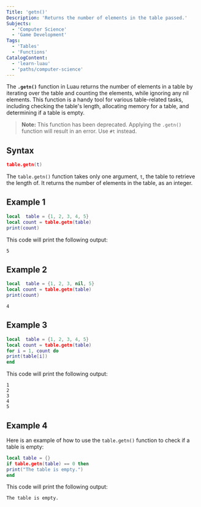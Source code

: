 ```yaml
---
Title: 'getn()'
Description: 'Returns the number of elements in the table passed.'
Subjects:
  - 'Computer Science'
  - 'Game Development'
Tags:
  - 'Tables'
  - 'Functions'
CatalogContent:
  - 'learn-luau'
  - 'paths/computer-science'
---
```


The **`.getn()`** function in Luau returns the number of elements in a table by iterating over the table and counting the elements, while ignoring any nil elements. This function is a handy tool for various table-related tasks, including checking the table's length, allocating memory for a table, and determining if a table is empty.

> **Note:** This function has been deprecated. Applying the `.getn()` function will result in an error. Use `#t` instead.

## Syntax

```lua
table.getn(t)
```

The `table.getn()` function takes only one argument, `t`, the table to retrieve the length of. It returns the number of elements in the table, as an integer.

## Example 1

```lua
local  table = {1, 2, 3, 4, 5}
local count = table.getn(table)
print(count)
```

This code will print the following output:

```shell
5
```

## Example 2

```lua
local  table = {1, 2, 3, nil, 5}
local count = table.getn(table)
print(count)
```

```shell
4
```

## Example 3

```lua
local  table = {1, 2, 3, 4, 5}
local count = table.getn(table)
for i = 1, count do
print(table[i])
end
```

This code will print the following output:

```shell
1
2
3
4
5
```

## Example 4

Here is an example of how to use the `table.getn()` function to check if a table is empty:

```lua
local table = {}
if table.getn(table) == 0 then
print("The table is empty.")
end
```

This code will print the following output:

```shell
The table is empty.
```
